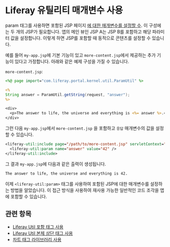 # Liferay 유틸리티 매개변수 사용

param 태그를 사용하면 포함된 JSP 페이지 [에 대한 매개변수를 설정할 수](./liferay-util-include.md). 이 구성에는 두 개의 JSP가 필요합니다. 앱의 메인 뷰인 JSP A는 JSP B를 포함하고 해당 파라미터 값을 설정합니다. 이렇게 하면 JSP를 포함할 때 동적으로 콘텐츠를 설정할 수 있습니다.

예를 들어 `my-app.jsp`에 기본 기능이 있고 `more-content.jsp`에서 제공하는 추가 기능이 있다고 가정합니다. 아래와 같은 예제 구성을 가질 수 있습니다.

`more-content.jsp`:

```jsp
<%@ page import="com.liferay.portal.kernel.util.ParamUtil" %>

<%
String answer = ParamUtil.getString(request, "answer");
%>

<div>
  <p>The answer to life, the universe and everything is <%= answer %>.</p>
</div>
```

그런 다음 `my-app.jsp`에서 `more-content.jsp` 을 포함하고 `응답` 매개변수의 값을 설정할 수 있습니다.

```jsp
<liferay-util:include page="/path/to/more-content.jsp" servletContext="<%= application %>">
  <liferay-util:param name="answer" value="42" />
</liferay-util:include>
```

그 결과 `my-app.jsp`에 다음과 같은 출력이 생성됩니다.

```html
The answer to life, the universe and everything is 42.
```

이제 `<liferay-util:param>` 태그를 사용하여 포함된 JSP에 대한 매개변수를 설정하는 방법을 알았습니다. 이 접근 방식을 사용하여 재사용 가능한 일반적인 코드 조각을 앱에 포함할 수 있습니다.

## 관련 항목

* [Liferay Util 포함 태그 사용](./liferay-util-include.md)
* [Liferay Util 본체 상단 태그 사용](./liferay-util-body-top.md)
* [차트 태그 라이브러리 사용](../clay-tag-library.md)